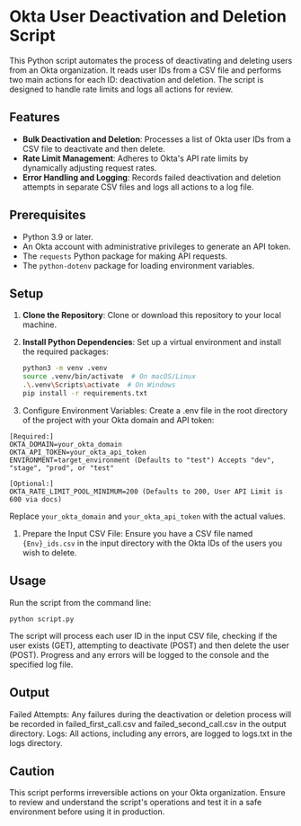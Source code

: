 # Okta User Deactivation and Deletion Script

This Python script automates the process of deactivating and deleting users from an Okta organization. It reads user IDs from a CSV file and performs two main actions for each ID: deactivation and deletion. The script is designed to handle rate limits and logs all actions for review.

## Features

- **Bulk Deactivation and Deletion**: Processes a list of Okta user IDs from a CSV file to deactivate and then delete.
- **Rate Limit Management**: Adheres to Okta's API rate limits by dynamically adjusting request rates.
- **Error Handling and Logging**: Records failed deactivation and deletion attempts in separate CSV files and logs all actions to a log file.

## Prerequisites

- Python 3.9 or later.
- An Okta account with administrative privileges to generate an API token.
- The `requests` Python package for making API requests.
- The `python-dotenv` package for loading environment variables.

## Setup

1. **Clone the Repository**: Clone or download this repository to your local machine.

2. **Install Python Dependencies**: Set up a virtual environment and install the required packages:

    ```bash
    python3 -m venv .venv
    source .venv/bin/activate  # On macOS/Linux
    .\.venv\Scripts\activate  # On Windows
    pip install -r requirements.txt
    ```

3. Configure Environment Variables: Create a .env file in the root directory of the project with your Okta domain and API token:

```
[Required:]
OKTA_DOMAIN=your_okta_domain
OKTA_API_TOKEN=your_okta_api_token
ENVIRONMENT=target_environment (Defaults to "test") Accepts "dev", "stage", "prod", or "test"

[Optional:]
OKTA_RATE_LIMIT_POOL_MINIMUM=200 (Defaults to 200, User API Limit is 600 via docs)
```

Replace `your_okta_domain` and `your_okta_api_token` with the actual values.

1. Prepare the Input CSV File: Ensure you have a CSV file named `{Env}_ids.csv` in the input directory with the Okta IDs of the users you wish to delete.

## Usage
Run the script from the command line:

```python script.py```

The script will process each user ID in the input CSV file, checking if the user exists (GET), attempting to deactivate (POST) and then delete the user (POST). Progress and any errors will be logged to the console and the specified log file.

## Output

Failed Attempts: Any failures during the deactivation or deletion process will be recorded in failed_first_call.csv and failed_second_call.csv in the output directory.
Logs: All actions, including any errors, are logged to logs.txt in the logs directory.

## Caution

This script performs irreversible actions on your Okta organization. Ensure to review and understand the script's operations and test it in a safe environment before using it in production.